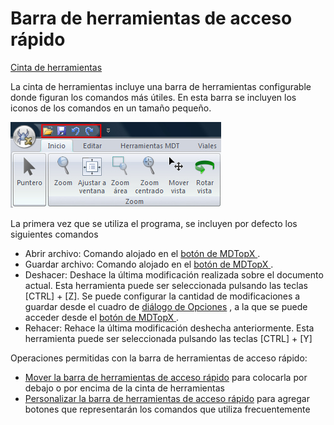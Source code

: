 # Barra de herramientas de acceso rápido

[Cinta de herramientas](./)

La cinta de herramientas incluye una barra de herramientas configurable donde figuran los comandos más útiles. En esta barra se incluyen los iconos de los comandos en un tamaño pequeño.

![](../../.gitbook/assets/barra-de-herramientas-de-acceso-rapido%20%281%29.jpg)

La primera vez que se utiliza el programa, se incluyen por defecto los siguientes comandos

* Abrir archivo: Comando alojado en el [botón de MDTopX ](../introduccion/boton-de-mdtopx.md).
* Guardar archivo: Comando alojado en el [botón de MDTopX ](../introduccion/boton-de-mdtopx.md).
* Deshacer: Deshace la última modificación realizada sobre el documento actual. Esta herramienta puede ser seleccionada pulsando las teclas \[CTRL\] + \[Z\]. Se puede configurar la cantidad de modificaciones a guardar desde el cuadro de [diálogo de Opciones](../otras-herramientas/opciones.md) , a la que se puede acceder desde el [botón de MDTopX ](../introduccion/boton-de-mdtopx.md).
* Rehacer: Rehace la última modificación deshecha anteriormente. Esta herramienta puede ser seleccionada pulsando las teclas \[CTRL\] + \[Y\]

Operaciones permitidas con la barra de herramientas de acceso rápido:

* [Mover la barra de herramientas de acceso rápido](mover-la-barra-de-herramientas-de-acceso-rapido.md) para colocarla por debajo o por encima de la cinta de herramientas
* [Personalizar la barra de herramientas de acceso rápido](personalizar-la-barra-de-herramientas-de-acceso-rapido.md) para agregar botones que representarán los comandos que utiliza frecuentemente

